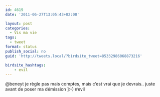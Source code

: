 ```yaml
---
id: 4619
date: '2011-06-27T13:05:43+02:00'

layout: post
categories:
  - Vis ma vie
tags:
  - tweet
format: status
publish_social: no
guid: 'http://tweets.local/?birdsite_tweet=85332986068873216'

birdsite_hashtags:
    - evil
---
```


@beneyt je règle pas mais comptes, mais c’est vrai que je devrais.. juste avant de poser ma démission \]:-) #evil